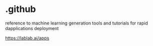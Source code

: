 # .github
reference to machine learning generation tools and tutorials for rapid dapplications deployment


https://lablab.ai/apps
